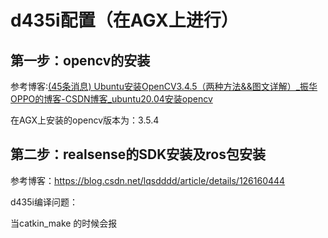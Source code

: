 # d435i配置（在AGX上进行）

## 第一步：opencv的安装

参考博客:[(45条消息) Ubuntu安装OpenCV3.4.5（两种方法&&图文详解）_振华OPPO的博客-CSDN博客_ubuntu20.04安装opencv](https://blog.csdn.net/qq_42257666/article/details/125673177)

在AGX上安装的opencv版本为：3.5.4

## 第二步：realsense的SDK安装及ros包安装

参考博客：https://blog.csdn.net/lqsdddd/article/details/126160444



d435i编译问题：

当catkin_make 的时候会报
